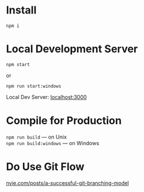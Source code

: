 # Install

    npm i


# Local Development Server

    npm start

or

    npm run start:windows

Local Dev Server: [localhost:3000](http://localhost:3000)


# Compile for Production

`npm run build` — on Unix
<br />
`npm run build:windows` — on Windows


# Do Use Git Flow

[nvie.com/posts/a-successful-git-branching-model](http://nvie.com/posts/a-successful-git-branching-model/)
